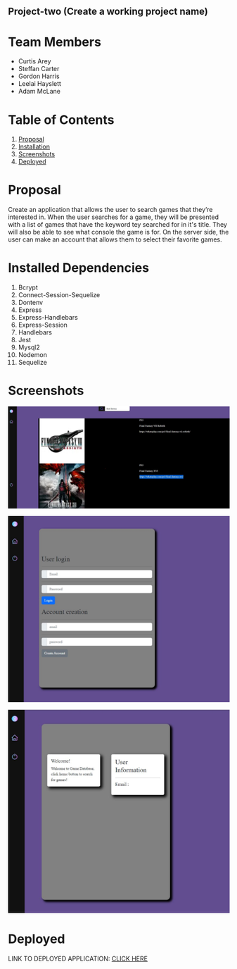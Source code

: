 ## Project-two (Create a working project name)

# Team Members
* Curtis Arey
* Steffan Carter
* Gordon Harris
* Leelai Hayslett
* Adam McLane

# Table of Contents
1. [Proposal](#proposal)
2. [Installation](#installation)
3. [Screenshots](#creenshots)
4. [Deployed](#deployed)

# Proposal

Create an application that allows the user to search games that they’re interested in. When the user searches for a game, they will be presented with a list of games that have the keyword tey searched for in it's title. They will also be able to see what console the game is for. On the server side, the user can make an account that allows them to select their favorite games.

# Installed Dependencies 
1. Bcrypt
2. Connect-Session-Sequelize
3. Dontenv
4. Express
5. Express-Handlebars
6. Express-Session
7. Handlebars
8. Jest
9. Mysql2
10. Nodemon
11. Sequelize

# Screenshots
 
![Screenshot](./public/Images/Screenshot1.JPG)

![Screenshot](./public/Images/Screenshot2.JPG)

![Screenshot](./public/Images/Screenshot3.JPG) 


# Deployed


LINK TO DEPLOYED APPLICATION: [CLICK HERE](https://project-two-upload.herokuapp.com/)
